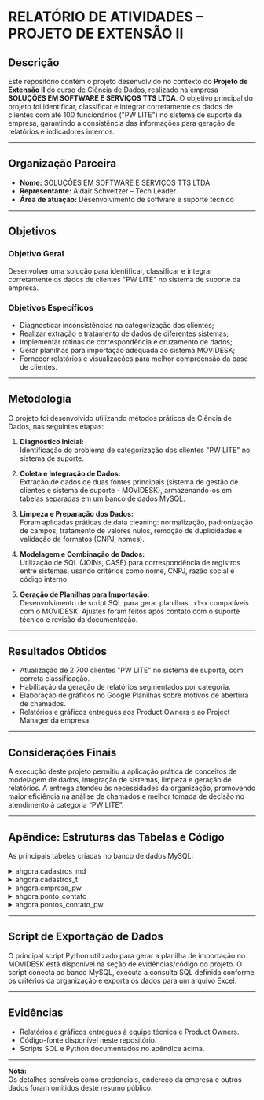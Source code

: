 # RELATÓRIO DE ATIVIDADES – PROJETO DE EXTENSÃO II


## Descrição

Este repositório contém o projeto desenvolvido no contexto do **Projeto de Extensão II** do curso de Ciência de Dados, realizado na empresa **SOLUÇÕES EM SOFTWARE E SERVIÇOS TTS LTDA**. O objetivo principal do projeto foi identificar, classificar e integrar corretamente os dados de clientes com até 100 funcionários ("PW LITE") no sistema de suporte da empresa, garantindo a consistência das informações para geração de relatórios e indicadores internos.

---

## Organização Parceira

- **Nome:** SOLUÇÕES EM SOFTWARE E SERVIÇOS TTS LTDA  
- **Representante:** Aldair Schveitzer – Tech Leader  
- **Área de atuação:** Desenvolvimento de software e suporte técnico  

---

## Objetivos

### Objetivo Geral

Desenvolver uma solução para identificar, classificar e integrar corretamente os dados de clientes "PW LITE" no sistema de suporte da empresa.

### Objetivos Específicos

- Diagnosticar inconsistências na categorização dos clientes;
- Realizar extração e tratamento de dados de diferentes sistemas;
- Implementar rotinas de correspondência e cruzamento de dados;
- Gerar planilhas para importação adequada ao sistema MOVIDESK;
- Fornecer relatórios e visualizações para melhor compreensão da base de clientes.

---

## Metodologia

O projeto foi desenvolvido utilizando métodos práticos de Ciência de Dados, nas seguintes etapas:

1. **Diagnóstico Inicial:**  
   Identificação do problema de categorização dos clientes "PW LITE" no sistema de suporte.

2. **Coleta e Integração de Dados:**  
   Extração de dados de duas fontes principais (sistema de gestão de clientes e sistema de suporte - MOVIDESK), armazenando-os em tabelas separadas em um banco de dados MySQL.

3. **Limpeza e Preparação dos Dados:**  
   Foram aplicadas práticas de data cleaning: normalização, padronização de campos, tratamento de valores nulos, remoção de duplicidades e validação de formatos (CNPJ, nomes).

4. **Modelagem e Combinação de Dados:**  
   Utilização de SQL (JOINs, CASE) para correspondência de registros entre sistemas, usando critérios como nome, CNPJ, razão social e código interno.

5. **Geração de Planilhas para Importação:**  
   Desenvolvimento de script SQL para gerar planilhas `.xlsx` compatíveis com o MOVIDESK. Ajustes foram feitos após contato com o suporte técnico e revisão da documentação.

---

## Resultados Obtidos

- Atualização de 2.700 clientes "PW LITE" no sistema de suporte, com correta classificação.
- Habilitação da geração de relatórios segmentados por categoria.
- Elaboração de gráficos no Google Planilhas sobre motivos de abertura de chamados.
- Relatórios e gráficos entregues aos Product Owners e ao Project Manager da empresa.

---

## Considerações Finais

A execução deste projeto permitiu a aplicação prática de conceitos de modelagem de dados, integração de sistemas, limpeza e geração de relatórios. A entrega atendeu às necessidades da organização, promovendo maior eficiência na análise de chamados e melhor tomada de decisão no atendimento à categoria “PW LITE”.

---

## Apêndice: Estruturas das Tabelas e Código

As principais tabelas criadas no banco de dados MySQL:

<details>
<summary>ahgora.cadastros_md</summary>

```sql
CREATE TABLE ahgora.cadastros_md (
  COD_REF varchar(255) NOT NULL,
  TIPO varchar(255) DEFAULT NULL,
  USUARIO text DEFAULT NULL,
  CNPJ varchar(255) DEFAULT NULL,
  ...
  PRIMARY KEY (COD_REF)
);
```
</details>

<details>
<summary>ahgora.cadastros_t</summary>

```sql
CREATE TABLE ahgora.cadastros_t (
  CODT varchar(14) NOT NULL,
  ...
  PRIMARY KEY (CODT)
);
```
</details>

<details>
<summary>ahgora.empresa_pw</summary>

```sql
CREATE TABLE ahgora.empresa_pw (
  id varchar(255) NOT NULL,
  ...
  PRIMARY KEY (id)
);
```
</details>

<details>
<summary>ahgora.ponto_contato</summary>

```sql
CREATE TABLE ahgora.ponto_contato (
  COD_PW varchar(255) DEFAULT NULL,
  ...
);
```
</details>

<details>
<summary>ahgora.pontos_contato_pw</summary>

```sql
CREATE TABLE ahgora.pontos_contato_pw (
  BASE varchar(255) DEFAULT NULL,
  ...
);
```
</details>

---

## Script de Exportação de Dados

O principal script Python utilizado para gerar a planilha de importação no MOVIDESK está disponível na seção de evidências/código do projeto. O script conecta ao banco MySQL, executa a consulta SQL definida conforme os critérios da organização e exporta os dados para um arquivo Excel.

---

## Evidências

- Relatórios e gráficos entregues à equipe técnica e Product Owners.
- Código-fonte disponível neste repositório.
- Scripts SQL e Python documentados no apêndice acima.

---

**Nota:**  
Os detalhes sensíveis como credenciais, endereço da empresa e outros dados foram omitidos deste resumo público.
